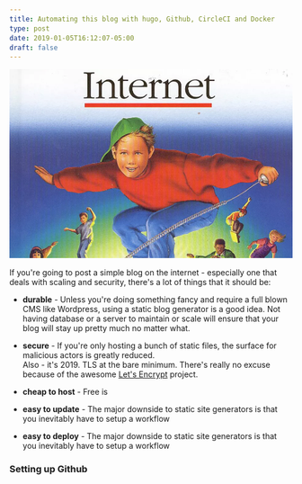 ```yaml
---
title: Automating this blog with hugo, Github, CircleCI and Docker
type: post
date: 2019-01-05T16:12:07-05:00
draft: false
---
```

![alt text](/internet.jpg "This is how it works")

If you're going to post a simple blog on the internet - especially one that
deals with scaling and security, there's a lot of things that it should be:

  * **durable** - Unless you're doing something fancy and require a full blown
  CMS like Wordpress, using a static blog generator is a good idea. Not having
  database or a server to maintain or scale will ensure that your blog will stay
  up pretty much no matter what.

  * **secure** - If you're only hosting a bunch of static files, the surface
  for malicious actors is greatly reduced.  
  Also - it's 2019.
  TLS at the bare minimum. There's really no excuse because of
  the awesome [Let's Encrypt](https://letsencrypt.org) project.

  * **cheap to host** - Free is

  * **easy to update** - The major downside to static site generators is that
  you inevitably have to setup a workflow

  * **easy to deploy** - The major downside to static site generators is that
  you inevitably have to setup a workflow

### Setting up Github
